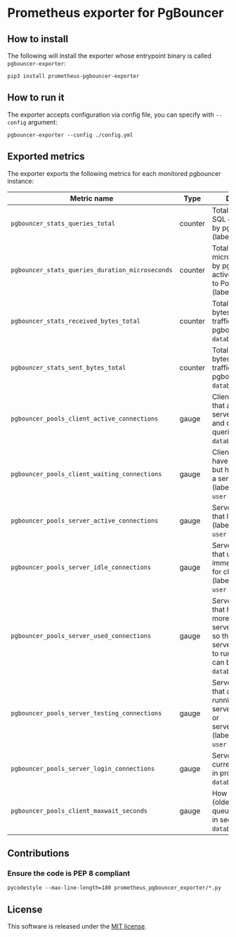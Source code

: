 # Prometheus exporter for PgBouncer


## How to install

The following will install the exporter whose entrypoint binary is called `pgbouncer-exporter`:

```
pip3 install prometheus-pgbouncer-exporter
```


## How to run it

The exporter accepts configuration via config file, you can specify with `--config` argument:

`pgbouncer-exporter --config ./config.yml`


## Exported metrics

The exporter exports the following metrics for each monitored pgbouncer instance:

| Metric name                                     | Type     | Description      |
| ----------------------------------------------- | -------- | ---------------- |
| `pgbouncer_stats_queries_total`                 | counter  | Total number of SQL queries pooled by pgbouncer (labels: `database` ) |
| `pgbouncer_stats_queries_duration_microseconds` | counter  | Total number of microseconds spent by pgbouncer when actively connected to PostgreSQL (labels: `database` ) |
| `pgbouncer_stats_received_bytes_total`          | counter  | Total volume in bytes of network traffic received by pgbouncer (labels: `database` ) |
| `pgbouncer_stats_sent_bytes_total`              | counter  | Total volume in bytes of network traffic sent by pgbouncer (labels: `database` ) |
| `pgbouncer_pools_client_active_connections`     | gauge    | Client connections that are linked to server connection and can process queries (labels: `database`, `user` ) |
| `pgbouncer_pools_client_waiting_connections`    | gauge    | Client connections have sent queries but have not yet got a server connection (labels: `database`, `user` ) |
| `pgbouncer_pools_server_active_connections`     | gauge    | Server connections that linked to client (labels: `database`, `user` ) |
| `pgbouncer_pools_server_idle_connections`       | gauge    | Server connections that unused and immediately usable for client queries (labels: `database`, `user` ) |
| `pgbouncer_pools_server_used_connections`       | gauge    | Server connections that have been idle more than server_check_delay, so they needs server_check_query to run on it before it can be used (labels: `database`, `user` ) |
| `pgbouncer_pools_server_testing_connections`    | gauge    | Server connections that are currently running either server_reset_query or server_check_query (labels: `database`, `user` ) |
| `pgbouncer_pools_server_login_connections`      | gauge    | Server connections currently in logging in process (labels: `database`, `user` ) |
| `pgbouncer_pools_client_maxwait_seconds`        | gauge    | How long the first (oldest) client in queue has waited, in seconds (labels: `database`, `user` ) |



## Contributions

### Ensure the code is PEP 8 compliant

`pycodestyle --max-line-length=180 prometheus_pgbouncer_exporter/*.py`


## License

This software is released under the [MIT license](LICENSE.txt).

